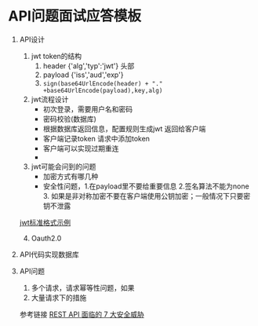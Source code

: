 # API问题面试应答模板
1. API设计
    1. jwt token的结构
        1. header {'alg','typ':'jwt'} 头部
        2. payload {'iss','aud','exp'}
        3. `sign(base64UrlEncode(header) + "." +base64UrlEncode(payload),key,alg)`
    2. jwt流程设计
        * 初次登录，需要用户名和密码
        * 密码校验(数据库)
        * 根据数据库返回信息，配置规则生成jwt 返回给客户端
        * 客户端记录token 请求中添加token
        * 客户端可以实现过期重连
        * 
    3. jwt可能会问到的问题
        * 加密方式有哪几种
        * 安全性问题，1.在payload里不要给重要信息 2.签名算法不能为none 3. 如果是非对称加密不要在客户端使用公钥加密；一般情况下只要密钥不泄露
        
    [jwt标准格式示例](https://jwt.io/)

    4. Oauth2.0

2. API代码实现数据库

2. API问题
    1. 多个请求，请求幂等性问题，如果
    2. 大量请求下的措施 

    参考链接
    [REST API 面临的 7 大安全威胁](https://www.infoq.cn/article/caQ6KibpAquIgFoku0up)